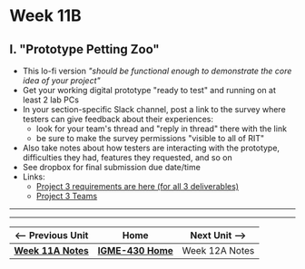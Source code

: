 # Week 11B

## I. "Prototype Petting Zoo" 
- This lo-fi version *"should be functional enough to demonstrate the core idea of your project"*
- Get your working digital prototype "ready to test" and running on at least 2 lab PCs 
- In your section-specific Slack channel, post a link to the survey where testers can give feedback about their experiences:
  - look for your team's thread and "reply in thread" there with the link
  - be sure to make the survey permissions "visible to all of RIT"
- Also take notes about how testers are interacting with the prototype, difficulties they had, features they requested, and so on
- See dropbox for final submission due date/time
- Links:
  - [Project 3 requirements are here (for all 3 deliverables)](../documents/p3-interactive-prototype.md)
  - [Project 3 Teams](../documents/p3-teams.md)

---
---

| <-- Previous Unit | Home | Next Unit -->
| --- | --- | --- 
|  [**Week 11A Notes**](11A.md)  |  [**IGME-430 Home**](../) | Week 12A Notes
